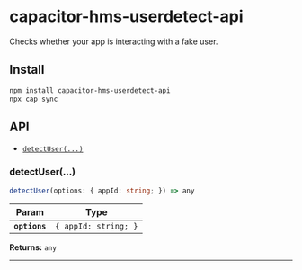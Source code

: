 # capacitor-hms-userdetect-api

Checks whether your app is interacting with a fake user.

## Install

```bash
npm install capacitor-hms-userdetect-api
npx cap sync
```

## API

<docgen-index>

* [`detectUser(...)`](#detectuser)

</docgen-index>

<docgen-api>
<!--Update the source file JSDoc comments and rerun docgen to update the docs below-->

### detectUser(...)

```typescript
detectUser(options: { appId: string; }) => any
```

| Param         | Type                            |
| ------------- | ------------------------------- |
| **`options`** | <code>{ appId: string; }</code> |

**Returns:** <code>any</code>

--------------------

</docgen-api>
